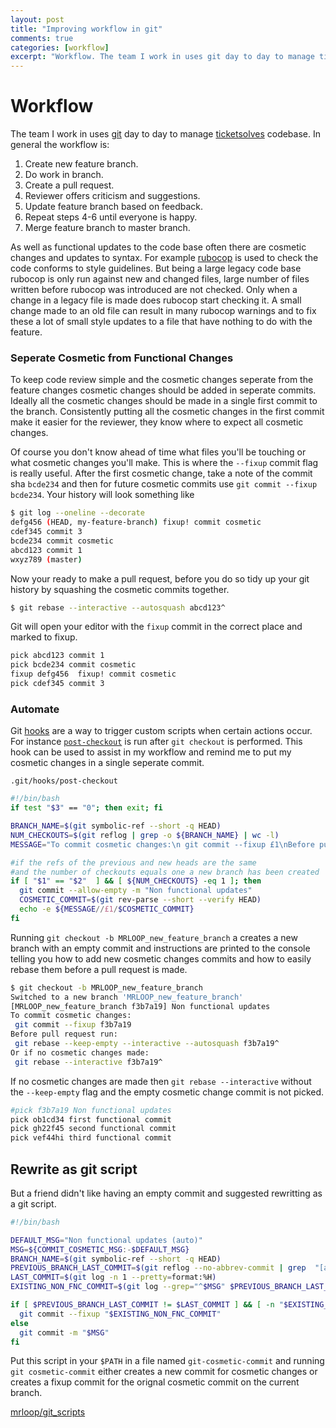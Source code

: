 ```yaml
---
layout: post
title: "Improving workflow in git"
comments: true
categories: [workflow]
excerpt: "Workflow. The team I work in uses git day to day to manage ticketsolves codebase. In general the workflow is: Create new feature branch. Do work"
---
```


# Workflow #

The team I work in uses [git](https://www.git-scm.com/) day to day to manage [ticketsolves](http://www.ticketsolve.com/) codebase. In general the workflow is:

1. Create new feature branch.
2. Do work in branch.
3. Create a pull request.
4. Reviewer offers criticism and suggestions.
5. Update feature branch based on feedback.
6. Repeat steps 4-6 until everyone is happy.
7. Merge feature branch to master branch.

As well as functional updates to the code base often there are cosmetic changes and updates to syntax. For example [rubocop](http://batsov.com/rubocop/) is used to check the code conforms to style guidelines. But being a large legacy code base rubocop is only run against new and changed files, large number of files written before rubocop was introduced are not checked. Only when a change in a legacy file is made does rubocop start checking it. A small change made to an old file can result in many rubocop warnings and to fix these a lot of small style updates to a file that have nothing to do with the feature.

### Seperate Cosmetic from Functional Changes ###

To keep code review simple and the cosmetic changes seperate from the feature changes cosmetic changes should be added in seperate commits. Ideally all the cosmetic changes should be made in a single first commit to the branch. Consistently putting all the cosmetic changes in the first commit make it easier for the reviewer, they know where to expect all cosmetic changes.

Of course you don't know ahead of time what files you'll be touching or what cosmetic changes you'll make. This is where the `--fixup` commit flag is really useful. After the first cosmetic change, take a note of the commit sha `bcde234` and then for future cosmetic commits use `git commit --fixup bcde234`. Your history will look something like

```sh
$ git log --oneline --decorate
defg456 (HEAD, my-feature-branch) fixup! commit cosmetic
cdef345 commit 3
bcde234 commit cosmetic
abcd123 commit 1
wxyz789 (master)
```

Now your ready to make a pull request, before you do so tidy up your git history by squashing the cosmetic commits together.


```sh
$ git rebase --interactive --autosquash abcd123^
```

Git will open your editor with the `fixup` commit in the correct place and marked to fixup.

```sh
pick abcd123 commit 1
pick bcde234 commit cosmetic
fixup defg456  fixup! commit cosmetic
pick cdef345 commit 3
```

### Automate ###

Git [hooks](https://www.git-scm.com/book/en/v2/Customizing-Git-Git-Hooks) are a way to trigger custom scripts when certain actions occur. For instance [`post-checkout`](https://www.kernel.org/pub/software/scm/git/docs/githooks.html#_post_checkout) is run after `git checkout` is performed. This hook can be used to assist in my workflow and remind me to put my cosmetic changes in a single seperate commit.

`.git/hooks/post-checkout`

```sh
#!/bin/bash
if test "$3" == "0"; then exit; fi

BRANCH_NAME=$(git symbolic-ref --short -q HEAD)
NUM_CHECKOUTS=$(git reflog | grep -o ${BRANCH_NAME} | wc -l)
MESSAGE="To commit cosmetic changes:\n git commit --fixup £1\nBefore pull request run:\n git rebase --interactive --keep-empty --autosquash £1^\nOr if no cosmetic chagnes made:\n git rebase --interactive £1"

#if the refs of the previous and new heads are the same
#and the number of checkouts equals one a new branch has been created
if [ "$1" == "$2"  ] && [ ${NUM_CHECKOUTS} -eq 1 ]; then
  git commit --allow-empty -m "Non functional updates"
  COSMETIC_COMMIT=$(git rev-parse --short --verify HEAD)
  echo -e ${MESSAGE//£1/$COSMETIC_COMMIT}
fi
```

Running `git checkout -b MRLOOP_new_feature_branch` a creates a new branch with an empty commit and instructions are printed to the console telling you how to add new cosmetic changes commits and how to easily rebase them before a pull request is made.

```sh
$ git checkout -b MRLOOP_new_feature_branch
Switched to a new branch 'MRLOOP_new_feature_branch'
[MRLOOP_new_feature_branch f3b7a19] Non functional updates
To commit cosmetic changes:
 git commit --fixup f3b7a19
Before pull request run:
 git rebase --keep-empty --interactive --autosquash f3b7a19^
Or if no cosmetic changes made:
 git rebase --interactive f3b7a19^
```

If no cosmetic changes are made then `git rebase --interactive` without the `--keep-empty` flag and the empty cosmetic change commit is not picked.

```sh
#pick f3b7a19 Non functional updates
pick ob1cd34 first functional commit
pick gh22f45 second functional commit
pick vef44hi third functional commit
```

## Rewrite as git script ##

But a friend didn't like having an empty commit and suggested rewritting as a git script.

```sh
#!/bin/bash

DEFAULT_MSG="Non functional updates (auto)"
MSG=${COMMIT_COSMETIC_MSG:-$DEFAULT_MSG}
BRANCH_NAME=$(git symbolic-ref --short -q HEAD)
PREVIOUS_BRANCH_LAST_COMMIT=$(git reflog --no-abbrev-commit | grep  "[a-zA-Z0-9]*HEAD@{[0-9]*}: checkout:.*$BRANCH_NAME"  | tail -n 1 | sed -n 's/\(^[a-zA-Z0-9]*\) .*/\1/p')
LAST_COMMIT=$(git log -n 1 --pretty=format:%H)
EXISTING_NON_FNC_COMMIT=$(git log --grep="^$MSG" $PREVIOUS_BRANCH_LAST_COMMIT..HEAD --pretty=format:%H)

if [ $PREVIOUS_BRANCH_LAST_COMMIT != $LAST_COMMIT ] && [ -n "$EXISTING_NON_FNC_COMMIT" ]; then
  git commit --fixup "$EXISTING_NON_FNC_COMMIT"
else
  git commit -m "$MSG"
fi
```

Put this script in your `$PATH` in a file named `git-cosmetic-commit` and running `git cosmetic-commit` either creates a new commit for cosmetic changes or creates a fixup commit for the orignal cosmetic commit on the current branch.

[mrloop/git_scripts](https://github.com/mrloop/git_scripts)
